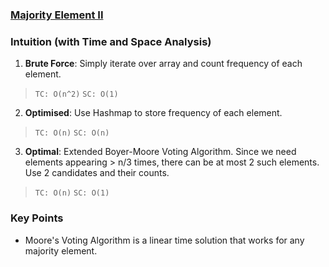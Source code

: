 
### [Majority Element II](https://leetcode.com/problems/majority-element-ii/description/)

### Intuition (with Time and Space Analysis)
1. **Brute Force**: Simply iterate over array and count frequency of each element.
> `TC: O(n^2)`
> `SC: O(1)`

2. **Optimised**: Use Hashmap to store frequency of each element.
> `TC: O(n)`
> `SC: O(n)`

3. **Optimal**:  Extended Boyer-Moore Voting Algorithm. Since we need elements appearing > n/3 times, there can be at most 2 such elements. Use 2 candidates and their counts.
> `TC: O(n)`
> `SC: O(1)`

### Key Points
- Moore's Voting Algorithm is a linear time solution that works for any majority element.